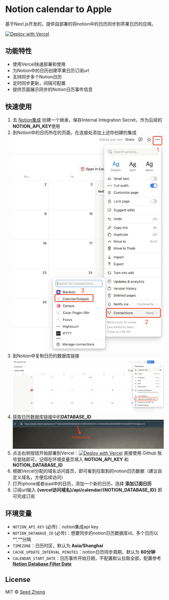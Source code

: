 # Notion calendar to Apple

基于Next.js开发的，提供自部署的将notion中的日历同步到苹果日历的应用。

[![Deploy with Vercel](https://vercel.com/button)](https://vercel.com/new/clone?repository-url=https%3A%2F%2Fgithub.com%2Fzhengweikeng%2Fnotion-calendar-to-apple&env=NOTION_API_KEY,NOTION_DATABASE_IDS&envDescription=notion-calendar-to-apple&project-name=notion-calendar-to-apple&repository-name=notion-calendar-to-apple) 

## 功能特性
* 使用Vercel快速部署和使用
* 为Notion中的日历创建苹果日历订阅url
* 支持同步多个Notion日历
* 定时同步更新，间隔可配置
* 提供页面展示同步的Notion日历事件信息

## 快速使用
1. 去 [Notion集成](https://www.notion.so/profile/integrations/form/new-integration) 创建一个继承，保存Internal Integration Secret，作为后续的**NOTION_API_KEY**使用
2. 到Notion中的日历所在的页面，在连接处添加上述你创建的集成
    ![notion connection](public/notion_connection.png)
3. 到Notion中复制日历的数据库链接
    ![notion calendar](public/notion_calendar.png)
4. 获取日历数据库链接中的**DATABASE_ID**
    ![notion database id](public/notion_database_id.png)
5. 点击右侧按钮开始部署到Vercel：[![Deploy with Vercel](https://vercel.com/button)](https://vercel.com/new/clone?repository-url=https%3A%2F%2Fgithub.com%2Fzhengweikeng%2Fnotion-calendar-to-apple&env=NOTION_API_KEY,NOTION_DATABASE_IDS&envDescription=notion-calendar-to-apple&project-name=notion-calendar-to-apple&repository-name=notion-calendar-to-apple) 直接使用 Github 账号登陆即可，记得在环境变量页填入 **NOTION_API_KEY** 和 **NOTION_DATABASE_ID**
6. 根据Vercel分配的域名访问首页，即可看到拉取到的notion日历数据（建议自定义域名，方便后续访问）
7. 打开iphone或者ipad中的日历，添加一个新的日历，选择 **添加订阅日历**
8. 订阅url输入 **{vercel访问域名}/api/calendar/{NOTION_DATABASE_ID}** 即可完成订阅

## 环境变量
* `NOTION_API_KEY` (必传)：notion集成api key
* `NOTION_DATABASE_ID` (必传)：想要同步的notion日历数据库id，多个日历以**,**分隔
* `TIMEZONE`：日历时区，默认为 **Asia/Shanghai**
* `CACHE_UPDATE_INTERVAL_MINUTES`：notion日历同步周期，默认为 **60分钟**
* `CALENDAR_START_DATE`：日历事件开始日期，不配置默认拉取全部，配置参考 **[Notion Database Filter Date](https://developers.notion.com/reference/post-database-query-filter#date)**

## License
MIT © [Seed Zheng](https://blog.seedzz.top/about)